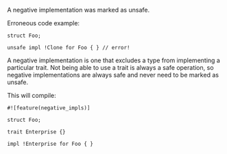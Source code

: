 A negative implementation was marked as unsafe.

Erroneous code example:

```compile_fail,E0198
struct Foo;

unsafe impl !Clone for Foo { } // error!
```

A negative implementation is one that excludes a type from implementing a
particular trait. Not being able to use a trait is always a safe operation,
so negative implementations are always safe and never need to be marked as
unsafe.

This will compile:

```
#![feature(negative_impls)]

struct Foo;

trait Enterprise {}

impl !Enterprise for Foo { }
```
